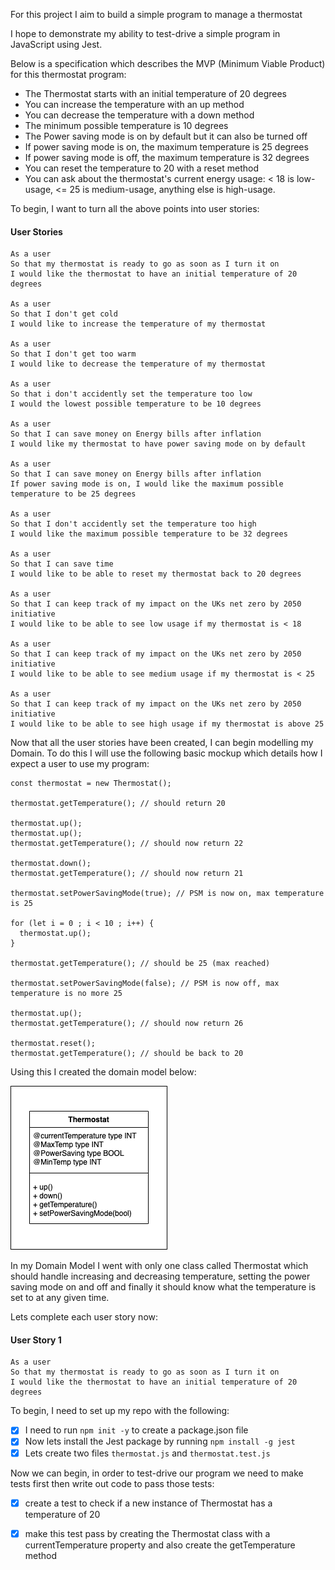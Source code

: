 For this project I aim to build a simple program to manage a thermostat

I hope to demonstrate my ability to test-drive a simple program in JavaScript using Jest.

Below is a specification which describes the MVP (Minimum Viable Product) for this thermostat program:

- The Thermostat starts with an initial temperature of 20 degrees
- You can increase the temperature with an up method
- You can decrease the temperature with a down method
- The minimum possible temperature is 10 degrees
- The Power saving mode is on by default but it can also be turned off
- If power saving mode is on, the maximum temperature is 25 degrees
- If power saving mode is off, the maximum temperature is 32 degrees
- You can reset the temperature to 20 with a reset method
- You can ask about the thermostat's current energy usage: < 18 is low-usage, <= 25 is
  medium-usage, anything else is high-usage.

To begin, I want to turn all the above points into user stories:

#### User Stories
```
As a user
So that my thermostat is ready to go as soon as I turn it on
I would like the thermostat to have an initial temperature of 20 degrees

As a user
So that I don't get cold
I would like to increase the temperature of my thermostat

As a user
So that I don't get too warm
I would like to decrease the temperature of my thermostat

As a user 
So that i don't accidently set the temperature too low
I would the lowest possible temperature to be 10 degrees

As a user
So that I can save money on Energy bills after inflation 
I would like my thermostat to have power saving mode on by default

As a user
So that I can save money on Energy bills after inflation 
If power saving mode is on, I would like the maximum possible temperature to be 25 degrees

As a user
So that I don't accidently set the temperature too high
I would like the maximum possible temperature to be 32 degrees

As a user
So that I can save time
I would like to be able to reset my thermostat back to 20 degrees

As a user
So that I can keep track of my impact on the UKs net zero by 2050 initiative
I would like to be able to see low usage if my thermostat is < 18 

As a user
So that I can keep track of my impact on the UKs net zero by 2050 initiative
I would like to be able to see medium usage if my thermostat is < 25 

As a user
So that I can keep track of my impact on the UKs net zero by 2050 initiative
I would like to be able to see high usage if my thermostat is above 25
```

Now that all the user stories have been created, I can begin modelling my Domain. To do this I will use the following basic mockup which details how I expect a user to use my program:

```
const thermostat = new Thermostat();

thermostat.getTemperature(); // should return 20

thermostat.up();
thermostat.up();
thermostat.getTemperature(); // should now return 22

thermostat.down();
thermostat.getTemperature(); // should now return 21

thermostat.setPowerSavingMode(true); // PSM is now on, max temperature is 25

for (let i = 0 ; i < 10 ; i++) {
  thermostat.up();
}

thermostat.getTemperature(); // should be 25 (max reached)

thermostat.setPowerSavingMode(false); // PSM is now off, max temperature is no more 25

thermostat.up();
thermostat.getTemperature(); // should now return 26

thermostat.reset();
thermostat.getTemperature(); // should be back to 20
```

Using this I created the domain model below:

![Domain Model](https://github.com/arhussain1/thermostat/blob/main/Images/Thermostat%20Domain%20Model.drawio.png?raw=true)

In my Domain Model I went with only one class called Thermostat which should handle increasing and decreasing temperature, setting the power saving mode on and off and finally it should know what the temperature is set to at any given time.

Lets complete each user story now:

#### User Story 1
```
As a user
So that my thermostat is ready to go as soon as I turn it on
I would like the thermostat to have an initial temperature of 20 degrees
```

To begin, I need to set up my repo with the following:
  - [x] I need to run ``npm init -y`` to create a package.json file
  - [x] Now lets install the Jest package by running ``npm install -g jest``
  - [x] Lets create two files ``thermostat.js`` and ``thermostat.test.js``

Now we can begin, in order to test-drive our program we need to make tests first then write out code to pass those tests:

- [x] create a test to check if a new instance of Thermostat has a temperature of 20
- [x] make this test pass by creating the Thermostat class with a currentTemperature property and also create the getTemperature method


